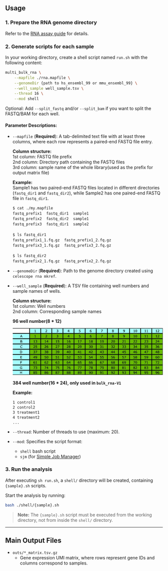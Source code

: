 ## **Usage**  

### **1. Prepare the RNA genome directory**  
Refer to the [RNA assay guide](multi_rna.md) for details.  

### **2. Generate scripts for each sample**  
In your working directory, create a shell script named `run.sh` with the following content:  

```bash
multi_bulk_rna \
    --mapfile ./rna.mapfile \
    --genomeDir {path to hs_ensembl_99 or mmu_ensembl_99} \
    --well_sample well_sample.tsv \
    --thread 16 \
    --mod shell
```  

Optional: Add `--split_fastq` and/or `--split_bam` if you want to split the FASTQ/BAM for each well.

#### **Parameter Descriptions:**  
- `--mapfile` (**Required**): A tab-delimited text file with at least three columns, where each row represents a paired-end FASTQ file entry.  

  **Column structure:**  
  1st column: FASTQ file prefix  
  2nd column: Directory path containing the FASTQ files  
  3rd column: sample name of the whole library(used as the prefix for output matrix file)  

  **Example:**  
  Sample1 has two paired-end FASTQ files located in different directories (`fastq_dir1` and `fastq_dir2`), while Sample2 has one paired-end FASTQ file in `fastq_dir1`.  

  ```bash
  $ cat ./my.mapfile
  fastq_prefix1  fastq_dir1  sample1
  fastq_prefix2  fastq_dir2  sample1
  fastq_prefix3  fastq_dir1  sample2

  $ ls fastq_dir1
  fastq_prefix1_1.fq.gz  fastq_prefix1_2.fq.gz
  fastq_prefix3_1.fq.gz  fastq_prefix3_2.fq.gz

  $ ls fastq_dir2
  fastq_prefix2_1.fq.gz  fastq_prefix2_2.fq.gz
  ```  

- `--genomeDir` (**Required**): Path to the genome directory created using `celescope rna mkref`.  

- `--well_sample` (**Required**): A TSV file containing well numbers and sample names of wells.  

  **Column structure:**   
    1st column: Well numbers  
    2nd column: Corresponding sample names

  **96 well number(8 * 12)**
  
  ![](../images/96-well.png)

  **384 well number(16 * 24), only used in `bulk_rna-V1`**
  
  **Example:**
  ```tsv
  1 control1
  2 control2
  3 treatment1
  4 treatment2
  ...
  ```

- `--thread`: Number of threads to use (maximum: 20).  
- `--mod`: Specifies the script format:  
  - `shell` bash script
  - `sjm` (for [Simple Job Manager](https://github.com/StanfordBioinformatics/SJM))  

### **3. Run the analysis**  
After executing `sh run.sh`, a `shell/` directory will be created, containing `{sample}.sh` scripts.  

Start the analysis by running:  
```bash
bash ./shell/{sample}.sh
```  
> **Note:** The `{sample}.sh` script must be executed from the working directory, not from inside the `shell/` directory.  

---

## **Main Output Files**  

- `outs/*_matrix.tsv.gz`  
  - Gene expression UMI matrix, where rows represent gene IDs and columns correspond to samples.

